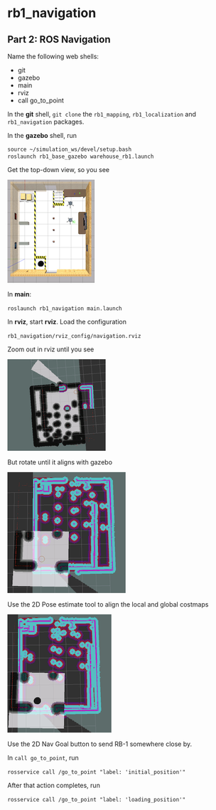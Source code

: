 # rb1_navigation

## Part 2: ROS Navigation

Name the following web shells:
- git
- gazebo
- main
- rviz
- call go_to_point

In the **git** shell, `git clone` the `rb1_mapping`, `rb1_localization` and `rb1_navigation` packages.


In the **gazebo** shell, run
```
source ~/simulation_ws/devel/setup.bash
roslaunch rb1_base_gazebo warehouse_rb1.launch
```
Get the top-down view, so you see

![Top-down warehouse view](warehouse_topdown.png)

In **main**:

`roslaunch rb1_navigation main.launch`

In **rviz**, start **rviz**. Load the configuration

`rb1_navigation/rviz_config/navigation.rviz`

Zoom out in rviz until you see

![Initial costmap](initial_costmap.png)

But rotate until it aligns with gazebo

![Aligned costmap](aligned_costmap.png)

Use the 2D Pose estimate tool to align the local and global costmaps

![Roughly aligned costmaps](roughly_aligned_costmaps.png)

Use the 2D Nav Goal button to send RB-1 somewhere close by.

In `call go_to_point`, run

`rosservice call /go_to_point "label: 'initial_position'"`

After that action completes, run

`rosservice call /go_to_point "label: 'loading_position'"`
